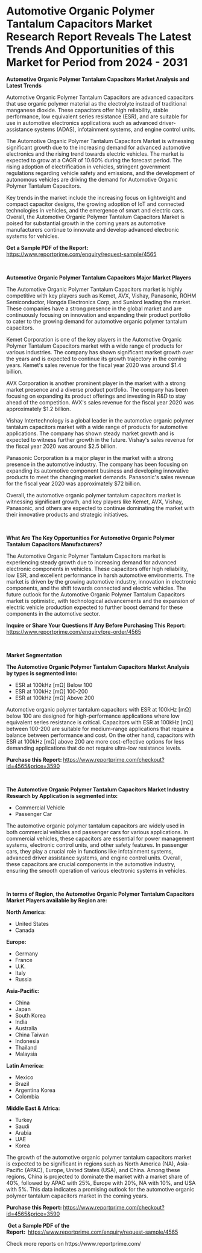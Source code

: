 <p><h1>Automotive Organic Polymer Tantalum Capacitors Market Research Report Reveals The Latest Trends And Opportunities of this Market for Period from 2024 - 2031</h1></p><p><strong>Automotive Organic Polymer Tantalum Capacitors Market Analysis and Latest Trends</strong></p>
<p><p>Automotive Organic Polymer Tantalum Capacitors are advanced capacitors that use organic polymer material as the electrolyte instead of traditional manganese dioxide. These capacitors offer high reliability, stable performance, low equivalent series resistance (ESR), and are suitable for use in automotive electronics applications such as advanced driver-assistance systems (ADAS), infotainment systems, and engine control units.</p><p>The Automotive Organic Polymer Tantalum Capacitors Market is witnessing significant growth due to the increasing demand for advanced automotive electronics and the rising trend towards electric vehicles. The market is expected to grow at a CAGR of 10.60% during the forecast period. The rising adoption of electrification in vehicles, stringent government regulations regarding vehicle safety and emissions, and the development of autonomous vehicles are driving the demand for Automotive Organic Polymer Tantalum Capacitors.</p><p>Key trends in the market include the increasing focus on lightweight and compact capacitor designs, the growing adoption of IoT and connected technologies in vehicles, and the emergence of smart and electric cars. Overall, the Automotive Organic Polymer Tantalum Capacitors Market is poised for substantial growth in the coming years as automotive manufacturers continue to innovate and develop advanced electronic systems for vehicles.</p></p>
<p><strong>Get a Sample PDF of the Report:&nbsp;</strong> <a href="https://www.reportprime.com/enquiry/request-sample/4565">https://www.reportprime.com/enquiry/request-sample/4565</a></p>
<p>&nbsp;</p>
<p><strong>Automotive Organic Polymer Tantalum Capacitors Major Market Players</strong></p>
<p><p>The Automotive Organic Polymer Tantalum Capacitors market is highly competitive with key players such as Kemet, AVX, Vishay, Panasonic, ROHM Semiconductor, Hongda Electronics Corp, and Sunlord leading the market. These companies have a strong presence in the global market and are continuously focusing on innovation and expanding their product portfolio to cater to the growing demand for automotive organic polymer tantalum capacitors.</p><p>Kemet Corporation is one of the key players in the Automotive Organic Polymer Tantalum Capacitors market with a wide range of products for various industries. The company has shown significant market growth over the years and is expected to continue its growth trajectory in the coming years. Kemet's sales revenue for the fiscal year 2020 was around $1.4 billion.</p><p>AVX Corporation is another prominent player in the market with a strong market presence and a diverse product portfolio. The company has been focusing on expanding its product offerings and investing in R&D to stay ahead of the competition. AVX's sales revenue for the fiscal year 2020 was approximately $1.2 billion.</p><p>Vishay Intertechnology is a global leader in the automotive organic polymer tantalum capacitors market with a wide range of products for automotive applications. The company has shown steady market growth and is expected to witness further growth in the future. Vishay's sales revenue for the fiscal year 2020 was around $2.5 billion.</p><p>Panasonic Corporation is a major player in the market with a strong presence in the automotive industry. The company has been focusing on expanding its automotive component business and developing innovative products to meet the changing market demands. Panasonic's sales revenue for the fiscal year 2020 was approximately $72 billion.</p><p>Overall, the automotive organic polymer tantalum capacitors market is witnessing significant growth, and key players like Kemet, AVX, Vishay, Panasonic, and others are expected to continue dominating the market with their innovative products and strategic initiatives.</p></p>
<p>&nbsp;</p>
<p><strong>What Are The Key Opportunities For Automotive Organic Polymer Tantalum Capacitors Manufacturers?</strong></p>
<p><p>The Automotive Organic Polymer Tantalum Capacitors market is experiencing steady growth due to increasing demand for advanced electronic components in vehicles. These capacitors offer high reliability, low ESR, and excellent performance in harsh automotive environments. The market is driven by the growing automotive industry, innovation in electronic components, and the shift towards connected and electric vehicles. The future outlook for the Automotive Organic Polymer Tantalum Capacitors market is optimistic, with technological advancements and the expansion of electric vehicle production expected to further boost demand for these components in the automotive sector.</p></p>
<p><strong>Inquire or Share Your Questions If Any Before Purchasing This Report:</strong> <a href="https://www.reportprime.com/enquiry/pre-order/4565">https://www.reportprime.com/enquiry/pre-order/4565</a></p>
<p>&nbsp;</p>
<p><strong>Market Segmentation</strong></p>
<p><strong>The Automotive Organic Polymer Tantalum Capacitors Market Analysis by types is segmented into:</strong></p>
<p><ul><li>ESR at 100kHz [mΩ] Below 100</li><li>ESR at 100kHz [mΩ] 100-200</li><li>ESR at 100kHz [mΩ] Above 200</li></ul></p>
<p><p>Automotive organic polymer tantalum capacitors with ESR at 100kHz [mΩ] below 100 are designed for high-performance applications where low equivalent series resistance is critical. Capacitors with ESR at 100kHz [mΩ] between 100-200 are suitable for medium-range applications that require a balance between performance and cost. On the other hand, capacitors with ESR at 100kHz [mΩ] above 200 are more cost-effective options for less demanding applications that do not require ultra-low resistance levels.</p></p>
<p><strong>Purchase this Report:&nbsp;</strong><a href="https://www.reportprime.com/checkout?id=4565&price=3590">https://www.reportprime.com/checkout?id=4565&price=3590</a></p>
<p>&nbsp;</p>
<p><strong>The Automotive Organic Polymer Tantalum Capacitors Market Industry Research by Application is segmented into:</strong></p>
<p><ul><li>Commercial Vehicle</li><li>Passenger Car</li></ul></p>
<p><p>The automotive organic polymer tantalum capacitors are widely used in both commercial vehicles and passenger cars for various applications. In commercial vehicles, these capacitors are essential for power management systems, electronic control units, and other safety features. In passenger cars, they play a crucial role in functions like infotainment systems, advanced driver assistance systems, and engine control units. Overall, these capacitors are crucial components in the automotive industry, ensuring the smooth operation of various electronic systems in vehicles.</p></p>
<p>&nbsp;</p>
<p><strong>In terms of Region, the Automotive Organic Polymer Tantalum Capacitors Market Players available by Region are:</strong></p>
<p>
    <p> <strong> North America: </strong>
        <ul>
            <li>United States</li>
            <li>Canada</li>
        </ul>
        </p> 
    <p> <strong> Europe: </strong>
        <ul>
            <li>Germany</li>
            <li>France</li>
            <li>U.K.</li>
            <li>Italy</li>
            <li>Russia</li>
        </ul>
        </p> 
    <p> <strong> Asia-Pacific: </strong>
        <ul>
            <li>China</li>
            <li>Japan</li>
            <li>South Korea</li>
            <li>India</li>
            <li>Australia</li>
            <li>China Taiwan</li>
            <li>Indonesia</li>
            <li>Thailand</li>
            <li>Malaysia</li>
        </ul>
        </p> 
    <p> <strong> Latin America: </strong>
        <ul>
            <li>Mexico</li>
            <li>Brazil</li>
            <li>Argentina Korea</li>
            <li>Colombia</li>
        </ul>
        </p> 
    <p> <strong> Middle East & Africa: </strong>
        <ul>
            <li>Turkey</li>
            <li>Saudi</li>
            <li>Arabia</li>
            <li>UAE</li>
            <li>Korea</li>
        </ul>
    </p>
    </p>
<p><p>The growth of the automotive organic polymer tantalum capacitors market is expected to be significant in regions such as North America (NA), Asia-Pacific (APAC), Europe, United States (USA), and China. Among these regions, China is projected to dominate the market with a market share of 40%, followed by APAC with 25%, Europe with 20%, NA with 10%, and USA with 5%. This data indicates a promising outlook for the automotive organic polymer tantalum capacitors market in the coming years.</p></p>
<p><strong>Purchase this Report: </strong><a href="https://www.reportprime.com/checkout?id=4565&price=3590">https://www.reportprime.com/checkout?id=4565&price=3590</a></p>
<p>&nbsp;<strong>Get a Sample PDF of the Report:&nbsp;&nbsp;</strong><a href="https://www.reportprime.com/enquiry/request-sample/4565">https://www.reportprime.com/enquiry/request-sample/4565</a></p>
<p><strong></strong></p>
<p>Check more reports on https://www.reportprime.com/</p>